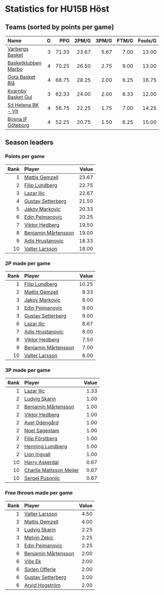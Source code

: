 # Statistics for HU15B Höst

## Teams (sorted by points per game)

| Name | G | PPG | 2PM/G | 3PM/G | FTM/G | Fouls/G |
|:-----|--:|----:|------:|------:|------:|--------:|
| [Varbergs Basket](hu15b_höst_team_1.md) | 3 | 71.33 | 23.67 | 5.67 | 7.00 | 13.00 |
| [Basketklubben Marbo](hu15b_höst_team_2.md) | 4 | 70.25 | 26.50 | 2.75 | 9.00 | 13.00 |
| [Gota Basket Blå](hu15b_höst_team_3.md) | 4 | 68.75 | 28.25 | 2.00 | 6.25 | 16.75 |
| [Kvarnby Basket Gul](hu15b_höst_team_4.md) | 3 | 62.33 | 24.00 | 2.00 | 8.33 | 12.00 |
| [S:t Helena BK - Vit](hu15b_höst_team_5.md) | 4 | 56.75 | 22.25 | 1.75 | 7.00 | 14.25 |
| [Bosna IF Göteborg](hu15b_höst_team_6.md) | 4 | 52.25 | 20.75 | 1.50 | 6.25 | 15.00 |

## Season leaders

### Points per game

| Rank | Player | Value |
|----:|:-------|------:|
| 1 | [Mattis Gemzell](hu15b_höst_team_2.md) | 23.67 |
| 2 | [Filip Lundberg](hu15b_höst_team_3.md) | 22.75 |
| 3 | [Lazar Ilic](hu15b_höst_team_1.md) | 22.67 |
| 4 | [Gustav Setterberg](hu15b_höst_team_4.md) | 21.50 |
| 5 | [Jakov Markovic](hu15b_höst_team_3.md) | 20.33 |
| 6 | [Edin Pejmanovic](hu15b_höst_team_6.md) | 20.25 |
| 7 | [Viktor Hedberg](hu15b_höst_team_1.md) | 19.50 |
| 8 | [Benjamin Mårtensson](hu15b_höst_team_2.md) | 19.00 |
| 9 | [Adis Hrustanovic](hu15b_höst_team_6.md) | 18.33 |
| 10 | [Valter Larsson](hu15b_höst_team_3.md) | 18.00 |

### 2P made per game

| Rank | Player | Value |
|----:|:-------|------:|
| 1 | [Filip Lundberg](hu15b_höst_team_3.md) | 10.25 |
| 2 | [Mattis Gemzell](hu15b_höst_team_2.md) | 9.33 |
| 3 | [Jakov Markovic](hu15b_höst_team_3.md) | 9.00 |
| 3 | [Edin Pejmanovic](hu15b_höst_team_6.md) | 9.00 |
| 3 | [Gustav Setterberg](hu15b_höst_team_4.md) | 9.00 |
| 6 | [Lazar Ilic](hu15b_höst_team_1.md) | 8.67 |
| 7 | [Adis Hrustanovic](hu15b_höst_team_6.md) | 8.00 |
| 8 | [Viktor Hedberg](hu15b_höst_team_1.md) | 7.50 |
| 9 | [Benjamin Mårtensson](hu15b_höst_team_2.md) | 7.00 |
| 10 | [Valter Larsson](hu15b_höst_team_3.md) | 6.00 |

### 3P made per game

| Rank | Player | Value |
|----:|:-------|------:|
| 1 | [Lazar Ilic](hu15b_höst_team_1.md) | 1.33 |
| 2 | [Ludvig Skarin](hu15b_höst_team_2.md) | 1.00 |
| 2 | [Benjamin Mårtensson](hu15b_höst_team_2.md) | 1.00 |
| 2 | [Viktor Hedberg](hu15b_höst_team_1.md) | 1.00 |
| 2 | [Axel Odengård](hu15b_höst_team_1.md) | 1.00 |
| 2 | [Noel Sagestam](hu15b_höst_team_1.md) | 1.00 |
| 2 | [Filip Förstberg](hu15b_höst_team_4.md) | 1.00 |
| 2 | [Henning Lundberg](hu15b_höst_team_5.md) | 1.00 |
| 2 | [Lion Ingvall](hu15b_höst_team_5.md) | 1.00 |
| 10 | [Harry Askerdal](hu15b_höst_team_2.md) | 0.67 |
| 10 | [Charlie Mattsson Meijer](hu15b_höst_team_3.md) | 0.67 |
| 10 | [Sergej Pusonjic](hu15b_höst_team_6.md) | 0.67 |

### Free throws made per game

| Rank | Player | Value |
|----:|:-------|------:|
| 1 | [Valter Larsson](hu15b_höst_team_3.md) | 4.50 |
| 2 | [Mattis Gemzell](hu15b_höst_team_2.md) | 4.00 |
| 3 | [Ludvig Skarin](hu15b_höst_team_2.md) | 2.25 |
| 3 | [Melvin Zekic](hu15b_höst_team_6.md) | 2.25 |
| 3 | [Edin Pejmanovic](hu15b_höst_team_6.md) | 2.25 |
| 6 | [Benjamin Mårtensson](hu15b_höst_team_2.md) | 2.00 |
| 6 | [Ville Ek](hu15b_höst_team_4.md) | 2.00 |
| 6 | [Sixten Offerle](hu15b_höst_team_4.md) | 2.00 |
| 6 | [Gustav Setterberg](hu15b_höst_team_4.md) | 2.00 |
| 6 | [Arvid Hogström](hu15b_höst_team_5.md) | 2.00 |

